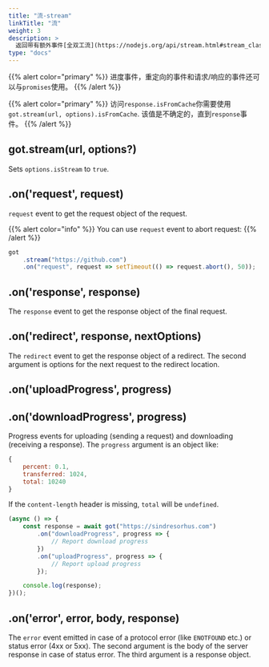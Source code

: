 ```yaml
---
title: "流-stream"
linkTitle: "流"
weight: 3
description: >
  返回带有额外事件[全双工流](https://nodejs.org/api/stream.html#stream_class_stream_duplex)
type: "docs"
---
```


{{% alert color="primary" %}}
进度事件，重定向的事件和请求/响应的事件还可以与`promises`使用。
{{% /alert %}}

{{% alert color="primary" %}}
访问`response.isFromCache`你需要使用`got.stream(url, options).isFromCache`. 该值是不确定的，直到`response`事件。
{{% /alert %}}

## got.stream(url, options?)

Sets `options.isStream` to `true`.

## .on('request', request)

`request` event to get the request object of the request.

{{% alert color="info" %}}
You can use `request` event to abort request:
{{% /alert %}}

```js
got
	.stream("https://github.com")
	.on("request", request => setTimeout(() => request.abort(), 50));
```

## .on('response', response)

The `response` event to get the response object of the final request.

## .on('redirect', response, nextOptions)

The `redirect` event to get the response object of a redirect. The second argument is options for the next request to the redirect location.

## .on('uploadProgress', progress)

## .on('downloadProgress', progress)

Progress events for uploading (sending a request) and downloading (receiving a response). The `progress` argument is an object like:

```js
{
	percent: 0.1,
	transferred: 1024,
	total: 10240
}
```

If the `content-length` header is missing, `total` will be `undefined`.

```js
(async () => {
	const response = await got("https://sindresorhus.com")
		.on("downloadProgress", progress => {
			// Report download progress
		})
		.on("uploadProgress", progress => {
			// Report upload progress
		});

	console.log(response);
})();
```

## .on('error', error, body, response)

The `error` event emitted in case of a protocol error (like `ENOTFOUND` etc.) or status error (4xx or 5xx). The second argument is the body of the server response in case of status error. The third argument is a response object.
